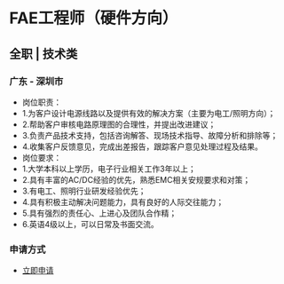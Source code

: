 
# FAE工程师（硬件方向）
## 全职  |  技术类
### 广东 - 深圳市

- 岗位职责：
- 1.为客户设计电源线路以及提供有效的解决方案（主要为电工/照明方向）；
- 2.帮助客户审核电路原理图的合理性，并提出改进建议；
- 3.负责产品技术支持，包括咨询解答、现场技术指导、故障分析和排除等；
- 4.收集客户反馈意见，完成出差报告，跟踪客户意见处理过程及结果。
- 岗位要求：
- 1.大学本科以上学历，电子行业相关工作3年以上；
- 2.具有丰富的AC/DC经验的优先，熟悉EMC相关安规要求和对策；
- 3.有电工、照明行业研发经验优先；
- 4.具有积极主动解决问题能力，具有良好的人际交往能力；
- 5.具有强烈的责任心、上进心及团队合作精；
- 6.英语4级以上，可以日常及书面交流。
### 申请方式
- <a href="mailto:hr@tuya.com" title=yourName-FAE工程师（硬件方向）>立即申请</a>